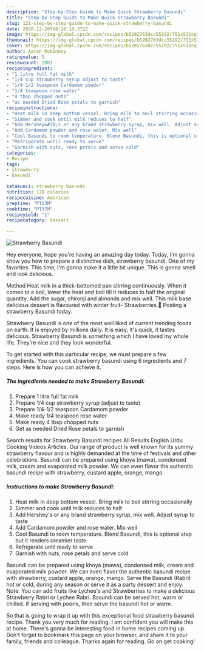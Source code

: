 ```yaml
---
description: "Step-by-Step Guide to Make Quick Strawberry Basundi"
title: "Step-by-Step Guide to Make Quick Strawberry Basundi"
slug: 121-step-by-step-guide-to-make-quick-strawberry-basundi
date: 2020-12-20T08:28:10.372Z
image: https://img-global.cpcdn.com/recipes/b5202763dcc55192/751x532cq70/strawberry-basundi-recipe-main-photo.jpg
thumbnail: https://img-global.cpcdn.com/recipes/b5202763dcc55192/751x532cq70/strawberry-basundi-recipe-main-photo.jpg
cover: https://img-global.cpcdn.com/recipes/b5202763dcc55192/751x532cq70/strawberry-basundi-recipe-main-photo.jpg
author: Aaron McKinney
ratingvalue: 5
reviewcount: 1981
recipeingredient:
- "1 litre full fat milk"
- "1/4 cup strawberry syrup adjust to taste"
- "1/4-1/2 teaspoon Cardamom powder"
- "1/4 teaspoon rose water"
- "4 tbsp chopped nuts"
- "as needed Dried Rose petals to garnish"
recipeinstructions:
- "Heat milk in deep bottom vessel. Bring milk to boil stirring occasionally"
- "Simmer and cook until milk reduces to half"
- "Add Hershey&#39;s or any brand strawberry syrup, mix well. Adjust syrup to taste"
- "Add Cardamom powder and rose water. Mix well"
- "Cool Basundi to room temperature. Blend Basundi, this is optional step but it renders creamier taste"
- "Refrigerate until ready to serve"
- "Garnish with nuts, rose petals and serve cold"
categories:
- Recipe
tags:
- strawberry
- basundi

katakunci: strawberry basundi 
nutrition: 178 calories
recipecuisine: American
preptime: "PT13M"
cooktime: "PT37M"
recipeyield: "1"
recipecategory: Dessert

---
```



![Strawberry Basundi](https://img-global.cpcdn.com/recipes/b5202763dcc55192/751x532cq70/strawberry-basundi-recipe-main-photo.jpg)

Hey everyone, hope you're having an amazing day today. Today, I'm gonna show you how to prepare a distinctive dish, strawberry basundi. One of my favorites. This time, I'm gonna make it a little bit unique. This is gonna smell and look delicious.

Method Heat milk in a thick-bottomed pan stirring continuously. When it comes to a boil, lower the heat and boil till it reduces to half the original quantity. Add the sugar, chironji and almonds and mix well. This milk base delicious dessert is flavoured with winter fruit- Strawberries.🍓 Posting a strawberry Basundi today.

Strawberry Basundi is one of the most well liked of current trending foods on earth. It is enjoyed by millions daily. It is easy, it's quick, it tastes delicious. Strawberry Basundi is something which I have loved my whole life. They're nice and they look wonderful.


To get started with this particular recipe, we must prepare a few ingredients. You can cook strawberry basundi using 6 ingredients and 7 steps. Here is how you can achieve it.

<!--inarticleads1-->

##### The ingredients needed to make Strawberry Basundi:

1. Prepare 1 litre full fat milk
1. Prepare 1/4 cup strawberry syrup (adjust to taste)
1. Prepare 1/4-1/2 teaspoon Cardamom powder
1. Make ready 1/4 teaspoon rose water
1. Make ready 4 tbsp chopped nuts
1. Get as needed Dried Rose petals to garnish


Search results for Strawberry Basundi recipes All Results English Urdu Cooking Videos Articles. Our range of product is well known for its yummy strawberry flavour and is highly demanded at the time of festivals and other celebrations. Basundi can be prepared using khoya (mawa), condensed milk, cream and evaporated milk powder. We can even flavor the authentic basundi recipe with strawberry, custard apple, orange, mango. 

<!--inarticleads2-->

##### Instructions to make Strawberry Basundi:

1. Heat milk in deep bottom vessel. Bring milk to boil stirring occasionally
1. Simmer and cook until milk reduces to half
1. Add Hershey&#39;s or any brand strawberry syrup, mix well. Adjust syrup to taste
1. Add Cardamom powder and rose water. Mix well
1. Cool Basundi to room temperature. Blend Basundi, this is optional step but it renders creamier taste
1. Refrigerate until ready to serve
1. Garnish with nuts, rose petals and serve cold


Basundi can be prepared using khoya (mawa), condensed milk, cream and evaporated milk powder. We can even flavor the authentic basundi recipe with strawberry, custard apple, orange, mango. Serve the Basundi (Rabri) hot or cold, during any season or serve it as a party dessert and enjoy. Note: You can add fruits like Lychee&#39;s and Strawberries to make a delicious Strawberry Rabri or Lychee Rabri. Basundi can be served hot, warm or chilled. if serving with pooris, then serve the basundi hot or warm. 

So that is going to wrap it up with this exceptional food strawberry basundi recipe. Thank you very much for reading. I am confident you will make this at home. There's gonna be interesting food in home recipes coming up. Don't forget to bookmark this page on your browser, and share it to your family, friends and colleague. Thanks again for reading. Go on get cooking!
